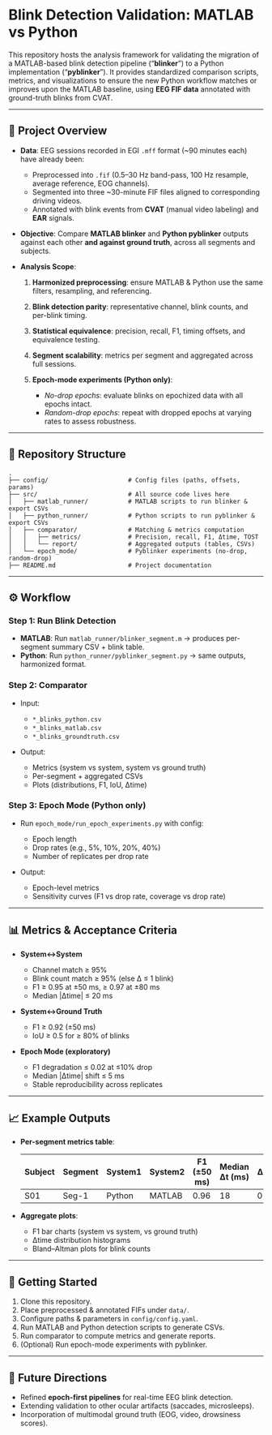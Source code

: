 # Blink Detection Validation: MATLAB vs Python

This repository hosts the analysis framework for validating the migration of a MATLAB-based blink detection pipeline (“**blinker**”) to a Python implementation (“**pyblinker**”). It provides standardized comparison scripts, metrics, and visualizations to ensure the new Python workflow matches or improves upon the MATLAB baseline, using **EEG FIF data** annotated with ground-truth blinks from CVAT.

---

## 📌 Project Overview

* **Data**: EEG sessions recorded in EGI `.mff` format (\~90 minutes each) have already been:

  * Preprocessed into `.fif` (0.5–30 Hz band-pass, 100 Hz resample, average reference, EOG channels).
  * Segmented into three \~30-minute FIF files aligned to corresponding driving videos.
  * Annotated with blink events from **CVAT** (manual video labeling) and **EAR** signals.

* **Objective**: Compare **MATLAB blinker** and **Python pyblinker** outputs against each other **and against ground truth**, across all segments and subjects.

* **Analysis Scope**:

  1. **Harmonized preprocessing**: ensure MATLAB & Python use the same filters, resampling, and referencing.
  2. **Blink detection parity**: representative channel, blink counts, and per-blink timing.
  3. **Statistical equivalence**: precision, recall, F1, timing offsets, and equivalence testing.
  4. **Segment scalability**: metrics per segment and aggregated across full sessions.
  5. **Epoch-mode experiments (Python only)**:

     * *No-drop epochs*: evaluate blinks on epochized data with all epochs intact.
     * *Random-drop epochs*: repeat with dropped epochs at varying rates to assess robustness.

---

## 📂 Repository Structure

```
.
├── config/                      # Config files (paths, offsets, params)
├── src/                         # All source code lives here
│   ├── matlab_runner/           # MATLAB scripts to run blinker & export CSVs
│   ├── python_runner/           # Python scripts to run pyblinker & export CSVs
│   ├── comparator/              # Matching & metrics computation
│   │   ├── metrics/             # Precision, recall, F1, Δtime, TOST
│   │   └── report/              # Aggregated outputs (tables, CSVs)
│   └── epoch_mode/              # Pyblinker experiments (no-drop, random-drop)
├── README.md                    # Project documentation

```

---

## ⚙️ Workflow

### Step 1: Run Blink Detection

* **MATLAB**: Run `matlab_runner/blinker_segment.m` → produces per-segment summary CSV + blink table.
* **Python**: Run `python_runner/pyblinker_segment.py` → same outputs, harmonized format.

### Step 2: Comparator

* Input:

  * `*_blinks_python.csv`
  * `*_blinks_matlab.csv`
  * `*_blinks_groundtruth.csv`
* Output:

  * Metrics (system vs system, system vs ground truth)
  * Per-segment + aggregated CSVs
  * Plots (distributions, F1, IoU, Δtime)

### Step 3: Epoch Mode (Python only)

* Run `epoch_mode/run_epoch_experiments.py` with config:

  * Epoch length
  * Drop rates (e.g., 5%, 10%, 20%, 40%)
  * Number of replicates per drop rate
* Output:

  * Epoch-level metrics
  * Sensitivity curves (F1 vs drop rate, coverage vs drop rate)

---

## 📊 Metrics & Acceptance Criteria

* **System↔System**

  * Channel match ≥ 95%
  * Blink count match ≥ 95% (else Δ ≤ 1 blink)
  * F1 ≥ 0.95 at ±50 ms, ≥ 0.97 at ±80 ms
  * Median |Δtime| ≤ 20 ms

* **System↔Ground Truth**

  * F1 ≥ 0.92 (±50 ms)
  * IoU ≥ 0.5 for ≥ 80% of blinks

* **Epoch Mode (exploratory)**

  * F1 degradation ≤ 0.02 at ≤10% drop
  * Median |Δtime| shift ≤ 5 ms
  * Stable reproducibility across replicates

---

## 📈 Example Outputs

* **Per-segment metrics table**:

  | Subject | Segment | System1 | System2 | F1 (±50 ms) | Median Δt (ms) | ΔCount |
  | ------- | ------- | ------- | ------- | ----------- | -------------- | ------ |
  | S01     | Seg-1   | Python  | MATLAB  | 0.96        | 18             | 0      |

* **Aggregate plots**:

  * F1 bar charts (system vs system, vs ground truth)
  * Δtime distribution histograms
  * Bland–Altman plots for blink counts

---

## 🚀 Getting Started

1. Clone this repository.
2. Place preprocessed & annotated FIFs under `data/`.
3. Configure paths & parameters in `config/config.yaml`.
4. Run MATLAB and Python detection scripts to generate CSVs.
5. Run comparator to compute metrics and generate reports.
6. (Optional) Run epoch-mode experiments with pyblinker.

---

## 🔬 Future Directions

* Refined **epoch-first pipelines** for real-time EEG blink detection.
* Extending validation to other ocular artifacts (saccades, microsleeps).
* Incorporation of multimodal ground truth (EOG, video, drowsiness scores).

